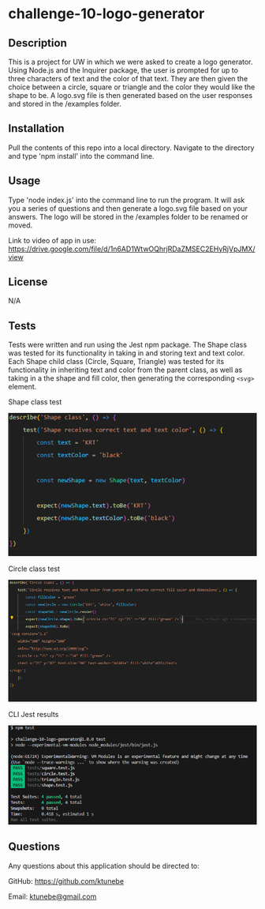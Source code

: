 # challenge-10-logo-generator

## Description

This is a project for UW in which we were asked to create a logo generator. Using Node.js and the Inquirer package, the user is prompted for up to three characters of text and the color of that text. They are then given the choice between a circle, square or triangle and the color they would like the shape to be. A logo.svg file is then generated based on the user responses and stored in the /examples folder.

## Installation

Pull the contents of this repo into a local directory. Navigate to the directory and type 'npm install' into the command line.

## Usage

Type 'node index.js' into the command line to run the program. It will ask you a series of questions and then generate a logo.svg file based on your answers. The logo will be stored in the /examples folder to be renamed or moved.

Link to video of app in use: https://drive.google.com/file/d/1n6AD1WtwOQhrjRDaZMSEC2EHyRjVpJMX/view

## License

N/A

## Tests

Tests were written and run using the Jest npm package. The Shape class was tested for its functionality in taking in and storing text and text color. Each Shape child class (Circle, Square, Triangle) was tested for its functionality in inheriting text and color from the parent class, as well as taking in a the shape and fill color, then generating the corresponding `<svg>` element.

Shape class test

![Screenshot of the shape class test](./screenshots/shape-test.png)

Circle class test

![Screenshot of the circle class test](./screenshots/circle-test.png)

CLI Jest results

![Screenshot of the test results](./screenshots/test-results.png)



## Questions

Any questions about this application should be directed to:

GitHub: https://github.com/ktunebe

Email: ktunebe@gmail.com

